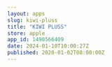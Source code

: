 ```yaml
---
layout: apps
slug: kiwi-pluss
title: "KIWI PLUSS"
store: apple
app_id: 1490566409
date: 2024-01-10T10:00:27Z
published: 2020-01-02T08:00:00Z
---
```

